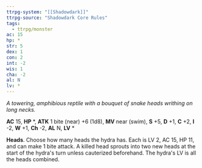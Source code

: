 ```yaml
---
ttrpg-system: "[[Shadowdark]]"
ttrpg-source: "Shadowdark Core Rules"
tags:
  - ttrpg/monster
ac: 15
hp: *
str: 5
dex: 1
con: 2
int: -2
wis: 1
cha: -2
al: N
lv: *
---
```


_A towering, amphibious reptile with a bouquet of snake heads writhing on long necks._

**AC** 15, **HP** *, **ATK** 1 bite (near) +6 (1d8), **MV** near (swim), **S** +5, **D** +1, **C** +2, **I** -2, **W** +1, **Ch** -2, **AL** N, **LV** *

**Heads**. Choose how many heads the hydra has. Each is LV 2, AC 15, HP 11, and can make 1 bite attack. A killed head sprouts into two new heads at the start of the hydra's turn unless cauterized beforehand. The hydra's LV is all the heads combined.

